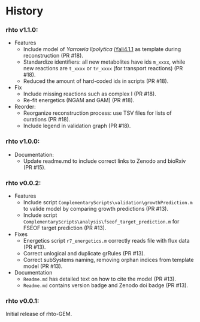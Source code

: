# History

### rhto v1.1.0:
* Features
  * Include model of _Yarrowia lipolytica_ [iYali4.1.1](https://github.com/SysBioChalmers/Yarrowia_lipolytica_W29-GEM/releases/tag/4.1.1) as template during reconstruction (PR #18).
  * Standardize identifiers: all new metabolites have ids `m_xxxx`, while new reactions are `t_xxxx` or `tr_xxxx` (for transport reactions) (PR #18).
  * Reduced the amount of hard-coded ids in scripts (PR #18).
* Fix
  * Include missing reactions such as complex I (PR #18).
  * Re-fit energetics (NGAM and GAM) (PR #18).
* Reorder:
  * Reorganize reconstruction process: use TSV files for lists of curations (PR #18).
  * Include legend in validation graph (PR #18).

### rhto v1.0.0:
* Documentation:
  * Update readme.md to include correct links to Zenodo and bioRxiv (PR #15).

### rhto v0.0.2:
* Features
  * Include script `ComplementaryScripts\validation\growthPrediction.m` to valide model by comparing growth predictions (PR #13).
  * Include script `ComplementaryScripts\analysis\fseof_target_prediction.m` for FSEOF target prediction (PR #13).
* Fixes
  * Energetics script `r7_energetics.m` correctly reads file with flux data (PR #13).
  * Correct unlogical and duplicate grRules (PR #13).
  * Correct subSystems naming, removing orphan indices from template model (PR #13).
* Documentation
  * `Readme.md` has detailed text on how to cite the model (PR #13).
  * `Readme.md` contains version badge and Zenodo doi badge (PR #13).

### rhto v0.0.1:
Initial release of rhto-GEM.